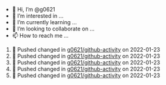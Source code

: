 - 👋 Hi, I’m @g0621
- 👀 I’m interested in ...
- 🌱 I’m currently learning ...
- 💞️ I’m looking to collaborate on ...
- 📫 How to reach me ...

<!---
g0621/g0621 is a ✨ special ✨ repository because its `README.md` (this file) appears on your GitHub profile.
You can click the Preview link to take a look at your changes.
--->


<!--START_SECTION:activity-->
1. 🚚 Pushed changed  in [g0621/github-activity](https://github.com/g0621/github-activity) on 2022-01-23
2. 🚚 Pushed changed  in [g0621/github-activity](https://github.com/g0621/github-activity) on 2022-01-23
3. 🚚 Pushed changed  in [g0621/github-activity](https://github.com/g0621/github-activity) on 2022-01-23
4. 🚚 Pushed changed  in [g0621/github-activity](https://github.com/g0621/github-activity) on 2022-01-23
5. 🚚 Pushed changed  in [g0621/github-activity](https://github.com/g0621/github-activity) on 2022-01-23
<!--END_SECTION:activity-->
